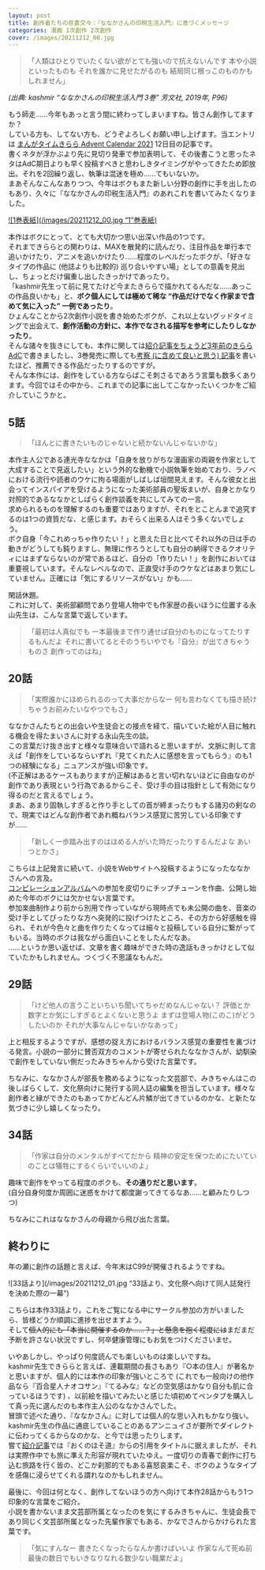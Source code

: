 ```yaml
---
layout: post
title: 創作者たちの悲喜交々：『ななかさんの印税生活入門』に息づくメッセージ
categories: 漫画 1次創作 2次創作
cover: /images/20211212_00.jpg
---
```


> 「人類はひとりでいたくない欲がとても強いので抗えないんです 本や小説といったものも それを誰かに見せたがるのも 結局同じ根っこのものかもしれません」

*(出典: kashmir “ななかさんの印税生活入門 3巻” 芳文社, 2019年, P96)*

もう師走……今年もあっと言う間に終わってしまいますね。皆さん創作してますか？  
している方も、してない方も、どうぞよろしくお願い申し上げます。当エントリは [まんがタイムきらら Advent Calendar 2021][Ref1] 12日目の記事です。  
書くネタが浮かぶより先に見切り発車で参加表明して、その後書こうと思ったネタはAdC期日よりも早く投稿すべきと思わしきタイミングがやってきたため即放出。それを2回繰り返し、執筆は混迷を極め……てもいないか。  
まあそんなこんなありつつ、今年はボクもまた新しい分野の創作に手を出したのもあり、久々に『ななかさんの印税生活入門』のあれこれを書いてみたくなりました。

[![1巻表紙](/images/20211212_00.jpg “1”巻表紙)][QTD0]

本作はボクにとって、とても大切かつ思い出深い作品の1つです。  
それまできららとの関わりは、MAXを散発的に読んだり、注目作品を単行本で追いかけたり、アニメを追いかけたり……程度のレベルだったボクが、「好きなタイプの作品に (他誌よりも比較的) 巡り合いやすい場」としての意義を見出し、ちょっとだけ偏重し出したきっかけであったり。  
「kashmir先生って前に見てたけど今またきららで描かれてるんだな……あっこの作品良いかも」と、**ボク個人にしては極めて稀な “作品だけでなく作家まで含めて気に入った” 一例であったり**。  
ひょんなことから2次創作小説を書き始めたボクが、これ以上ないグッドタイミングで出会えて、**創作活動の方針に、本作でなされる描写を参考にしたりしなかったり**。  
そんな諸々を抜きにしても、本作に関しては[紹介記事を][Ref2][ちょうど3年前のきららAdC][Ref3]で書きましたし、3巻発売に際しても[考察 (に含めて良いと思う) 記事][Ref4]を書いたほど、推薦できる作品だったりするのですが。  
そんな本作には、創作をしている方ならばこそ刺さるであろう言葉も数多くあります。今回ではその中から、これまでの記事に出してこなかったいくつかをご紹介していこうかと。

## 5話

>「ほんとに書きたいものじゃないと続かないんじゃないかな」

本作主人公である連光寺ななかは「自身を放りがちな漫画家の両親を作家として大成することで見返したい」という外的な動機で小説執筆を始めており、ラノベにおける流行や読者のウケに拘る場面がしばしば垣間見えます。そんな彼女と出会ってインスパイアを受けるようになった美術部員の聖坂まいが、自身とかなり対照的であるななかとしばらく創作談義を共にしてみての一言。  
求められるものを理解するのも重要ではありますが、それをとことんまで追究するのは1つの資質だな、と感じます。おそらく出来る人はそう多くないでしょう。  
ボク自身「今これめっちゃ作りたい！」と思えた日と比べてそれ以外の日は手の動きがどうしても鈍りますし、無理に作ろうとしても自分の納得できるクオリティにはまずならないのが常であるほど、自分の「作りたい！」を創作においては重要視しています。そんなレベルなので、正直受け手のウケなどはあまり気にしていません。正確には「気にするリソースがない」かも……

閑話休題。  
これに対して、美術部顧問であり登場人物中でも作家歴の長いほうに位置する永山先生は、こんな言葉で返しています。

>「最初は人真似でも 一本最後まで作り通せば自分のものになってたりするもんだよ それに書いてるとそのうちいやでも『自分』が出てきちゃうものさ 創作ってのはね」

## 20話

> 「実際誰かにほめられるのって大事だからなー 何も言わなくても描き続けちゃうお前みたいなやつでもさ」

ななかさんたちとの出会いや生徒会との接点を経て、描いていた絵が人目に触れる機会を得たまいさんに対する永山先生の談。  
この言葉だけ抜き出すと様々な意味合いで語れると思いますが、文脈に則して言えば「創作をしているならいずれ『見てくれた人に感想を言ってもらう』のも1つの経験になる」ニュアンスが強い印象です。  
(不正解はあるケースもありますが)正解はあると言い切れないほどに自由なのが創作であり表現という行為であるからこそ、受け手の目は指針として有効になり得るのだと言えるでしょう。  
まあ、あまり固執しすぎると作り手としての首が締まったりもする諸刃の剣なので、現実ではどんな創作者であれ概ねバランス感覚に苦労している印象ですが……

> 「新しく一歩踏み出すのはほめる人がいた時だったりするんだよな あいつとかさ」

こちらは上記発言に続いて、小説をWebサイトへ投稿するようになったななかさんへの言及。  
[コンピレーションアルバム][Ref5]への参加を皮切りにチップチューンを作曲、公開し始めた今年のボクには欠かせない言葉です。  
参加楽曲制作より前から別用で作っていながら現時点でも未公開の曲を、音楽の受け手としてぴったりな方へ突発的に投げつけたところ、その方から好感触を得られ、それが今色々と曲を作りたくなっては細々と投稿している自分に繋がってもいる。当時のボクは我ながら面白いことをしたんだなあ。  
……というか思い返せば、文章を書く趣味ができた時の逸話もきっかけとして似ていたかもしれません。つくづく不思議なもんだ。

## 29話

> 「けど他人の言うこといちいち聞いてちゃだめなんじゃない？ 評価とか数字とか気にしすぎるとよくないと思うよ まずは登場人物(このこ)がどうしたいのか それが大事なんじゃないかなあって」

上と相反するようですが、感想の捉え方におけるバランス感覚の重要性を裏づける発言。小説の一部分に賛否双方のコメントが寄せられたななかさんが、幼馴染で創作をしていない側だったみきちゃんから受けた言葉です。

ちなみに、ななかさんが部長を務めるようになった文芸部で、みきちゃんはこの後しばらくして、文化祭向けに発行する同人誌の編集を担当しています。様々な創作者と縁ができたのもあってかどんどん片鱗が出てきているのかな、と新たな気づきに少し嬉しくなったり。

## 34話

> 「作家は自分のメンタルがすべてだから 精神の安定を保つためにたいていのことは犠牲にするくらいでいいのよ」

趣味で創作をやってる程度のボクも、**その通りだと思います**。  
(自分自身何度か周囲に迷惑をかけて都度謝ってきてるなあ……と顧みたりしつつ)

ちなみにこれはななかさんの母親から飛び出た言葉。

## 終わりに

年の瀬に創作の話題と言えば、今年末はC99が開催されるようですね。

![33話より](/images/20211212_01.jpg “33話より、文化祭へ向けて同人誌発行を決めた際の一幕”)

こちらは本作33話より。これをご覧になる中にサークル参加の方がいましたら、皆様どうか順調に進捗を出せますよう。  
そして~~個人的にも「本当に開催するのか……？」と懸念を抱く程度には~~まだまだ予断を許さない状況ですし、何卒健康管理にもお気をつけくださいませ。

いやあしかし、やっぱり何度読んでも楽しいものは楽しいですね。  
kashmir先生できららと言えば、連載期間の長さもあり『○本の住人』が著名かと思いますが、個人的には本作の印象が強いところで (これでも一般向けの他作品なら『百合星人ナオコサン』『てるみな』などの空気感はかなり自分も肌に合っているほうです) 、以前絵を描いてみたいと感じた頃初めてペンタブを購入して真っ先に選んだのも本作主人公のななかさんでした。  
冒頭で述べた通り、『ななかさん』に対しては個人的な思い入れもかなり強い。kashmir先生の作品に通底していることのあるアンニュイさが要所でダイレクトに伝わってくるからなのかな、と今では思ったりします。  
嘗て[紹介記事][Ref2]では『おくのほそ道』からの引用をタイトルに据えましたが、それは実際作中でも旅に準えた形容が現れていたゆえ。一度切りの青春で創作に打ち込む旅路を行く皆の、どこか刹那的でもある喜怒哀楽こそ、ボクのようなタイプを感傷に浸らせてくれる謂れなのかもしれません。

最後に、今回は何となく、創作してないほうの方へ向けて本作28話からもう1つ印象的な言葉をご紹介。  
小説を書かないまま文芸部所属となったのを気にするみきちゃんに、生徒会長であり同じく文芸部所属となった先輩作家でもある、かなでさんからかけられた言葉です。

> 「気にすんなー 書きたくなったらなんか書けばいいよ 作家なんて死ぬ前最後の数日でもいきなりなれる数少ない職業だよ」

[Ref1]: https://adventar.org/calendars/6235
[Ref2]: /2018-12-02-comic/
[Ref3]: https://adventar.org/calendars/2891
[Ref4]: /2019-05-03-comic/
[Ref5]: https://kbrec.bandcamp.com/album/kururu-bloomin

[QTD0]: https://www.amazon.co.jp/dp/483224809X
